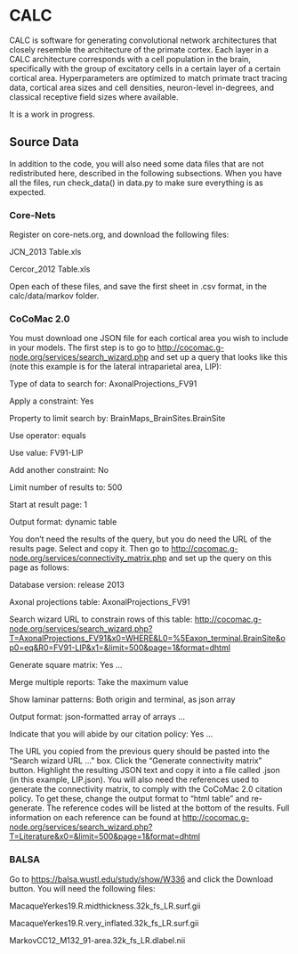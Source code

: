 # CALC
CALC is software for generating convolutional network architectures that closely resemble the architecture of the primate cortex. Each layer in a CALC architecture corresponds with a cell population in the brain, specifically with the group of excitatory cells in a certain layer of a certain cortical area. Hyperparameters are optimized to match primate tract tracing data, cortical area sizes and cell densities, neuron-level in-degrees, and classical receptive field sizes where available. 

It is a work in progress.

## Source Data
In addition to the code, you will also need some data files that are not redistributed here, described in the following subsections. When you have all the files, run check_data() in data.py to make sure everything is as expected.

### Core-Nets
Register on core-nets.org, and download the following files:

JCN_2013 Table.xls

Cercor_2012 Table.xls

Open each of these files, and save the first sheet in .csv format, in the calc/data/markov folder.

### CoCoMac 2.0
You must download one JSON file for each cortical area you wish to include in your models. The first step is to go to http://cocomac.g-node.org/services/search_wizard.php and set up a query that looks like this (note this example is for the lateral intraparietal area, LIP): 

Type of data to search for: AxonalProjections_FV91

Apply a constraint: Yes

Property to limit search by: BrainMaps_BrainSites.BrainSite

Use operator: equals

Use value: FV91-LIP

Add another constraint: No 

Limit number of results to: 500

Start at result page: 1

Output format: dynamic table

You don’t need the results of the query, but you do need the URL of the results page. Select and copy it. Then go to http://cocomac.g-node.org/services/connectivity_matrix.php and set up the query on this page as follows: 

Database version: release 2013

Axonal projections table: AxonalProjections_FV91

Search wizard URL to constrain rows of this table: http://cocomac.g-node.org/services/search_wizard.php?T=AxonalProjections_FV91&x0=WHERE&L0=%5Eaxon_terminal.BrainSite&op0=eq&R0=FV91-LIP&x1=&limit=500&page=1&format=dhtml

Generate square matrix: Yes ...

Merge multiple reports: Take the maximum value

Show laminar patterns: Both origin and terminal, as json array

Output format: json-formatted array of arrays ...

Indicate that you will abide by our citation policy: Yes ... 

The URL you copied from the previous query should be pasted into the “Search wizard URL ..." box. Click the “Generate connectivity matrix” button. Highlight the resulting JSON text and copy it into a file called <AREA-NAME>.json (in this example, LIP.json). 
You will also need the references used to generate the connectivity matrix, to comply with the CoCoMac 2.0 citation policy. To get these, change the output format to “html table” and re-generate. The reference codes will be listed at the bottom of the results. Full information on each reference can be found at http://cocomac.g-node.org/services/search_wizard.php?T=Literature&x0=&limit=500&page=1&format=dhtml 

### BALSA
Go to https://balsa.wustl.edu/study/show/W336 and click the Download button. You will need the following files: 

MacaqueYerkes19.R.midthickness.32k_fs_LR.surf.gii

MacaqueYerkes19.R.very_inflated.32k_fs_LR.surf.gii

MarkovCC12_M132_91-area.32k_fs_LR.dlabel.nii

